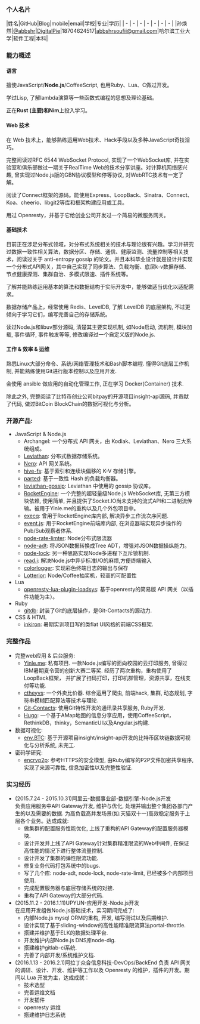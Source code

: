 ### 个人名片

|姓名|GitHub|Blog|mobile|email|学校|专业|学历|
| - | - | - | - | - | - | - |
|孙焕然|[@abbshr](http://github.com/abbshr)|[DigitalPie](http://digitpie.cf)|18704624517|abbshrsoufii@gmail.com|哈尔滨工业大学|软件工程|本科|

### 能力概述

#### 语言
擅使JavaScript/**Node.js**/CoffeeScript, 也用Ruby、Lua、C做过开发。

学过Lisp, 了解lambda演算等一些函数式编程的思想及理论基础。

正在**Rust (主要)**和**Nim**上投入学习。

#### Web 技术
在 Web 技术上，能够熟练运用Web技术、Hack手段以及多种JavaScript奇技淫巧。

完整阅读过RFC 6544 WebSocket Protocol, 实现了一个WebSocket库, 并在实验室和俱乐部做过一期关于RealTime Web的技术分享讲座。对计算机网络感兴趣, 曾实现过Node.js版的GBN协议模型和停等协议, 对WebRTC技术有一定了解。

阅读了Connect框架的源码。能使用Express、LoopBack、Sinatra、Connect、Koa、cheerio、libgit2等库和框架构建应用或工具。

用过 Openresty，并基于它给创业公司开发过一个简易的微服务网关。

#### 基础技术
目前正在涉足分布式领域，对分布式系统相关的技术与理论很有兴趣。学习并研究过数据一致性相关算法，数据分区、存储、通信、健康监测、流量控制等相关技术，阅读过关于 anti-entropy gossip 的论文。并且本科毕业设计就是设计并实现一个分布式API网关，其中自己实现了同步算法、负载均衡、底层k-v数据存储、节点健康探测、集群自治、多模式限速、插件系统等。

了解并能熟练运用基本的算法和数据结构于实际开发中，能够做适当优化以适配需求。

数据存储产品上，经常使用 Redis、LevelDB, 了解 LevelDB 的底层架构, 不过更倾向于学习它们，编写完善自己的存储系统。

读过Node.js和libuv部分源码, 清楚其主要实现机制, 如Node启动, 流机制, 模块加载, 事件循环, 事件触发等等, 修改编译过一个自定义版的Node.js.

#### 工作 & 效率 & 运维
熟悉Linux大部分命令、系统/网络管理技术和Bash脚本编程. 懂得Git底层工作机制, 并能熟练使用Git进行版本控制以及应用开发.

会使用 ansible 做应用的自动化管理工作, 正在学习 Docker(Container) 技术.

除此之外, 完整阅读了比特币创业公司bitpay的开源项目insight-api源码, 并贡献了代码, 做过BitCoin BlockChain的数据可视化与分析。

### 开源产品:
* JavaScript & Node.js  
	- Archangel: 一个分布式 API 网关，由 Kodiak、Leviathan、Nero 三大系统组成。
	- [Leviathan](https://github.com/abbshr/Leviathan): 分布式数据存储系统。
	- [Nero](https://github.com/abbshr/Nero): API 网关系统。
	- [hive-fs](https://github.com/abbshr/hive-fs): 基于索引和连续块偏移的 K-V 存储引擎。
	- [parted](https://github.com/abbshr/parted): 基于一致性 Hash 的负载均衡器。
	- [leviathan-gossip](https://github.com/abbshr/leviathan-gossip): Leviathan 中使用的 gossip 协议库。
	- [RocketEngine](https://github.com/abbshr/RocketEngine): 一个完整的超轻量级Node.js WebSocket库, 无第三方模块依赖, 使用简单, 并且提供了Socket.IO尚未支持的流式API和二进制流传输。被用于Yinle.me的重构以及几个外包项目中。
	- [execq](https://github.com/abbshr/execQ): 曾用于RocketEngine库内部,  解决异步工作流次序问题.
	- [event.js](https://github.com/abbshr/event.js): 用于RocketEngine前端库内部, 在浏览器端实现异步操作的Pub/Sub观察者体系.
	- [node-rate-limter](https://github.com/abbshr/node-rate-limiter): Node分布式限流器
	- [node-adt](https://github.com/abbshr/node-adt): 将JSON数据转换成Tree ADT，增强对JSON数据操纵能力。
	- [node-lock](https://github.com/abbshr/node-lock): 另一种思路实现Node多进程下互斥锁机制.
	- [read.i](https://github.com/abbshr/read.i): 解决Node.js中异步标准I/O的麻烦,方便终端输入
	- [colorlogger](https://github.com/abbshr/colorlogger): 实现彩色终端日志的输出与保存
	- [Lotterior](https://github.com/abbshr/Lotterior): Node/Coffee抽奖机，较高的可配置性
* Lua
    - [openresty-lua-plugin-loadsys](): 基于openresty的简易版 API 网关（以插件功能为主）。
* Ruby
    - [gitdb](https://github.com/AustinChou/Git-Contacts/tree/git-repository): 封装了Git的底层操作，是Git-Contacts的源动力.
* CSS & HTML
    - [inkiron](https://github.com/abbshr/inkiron): 暑期实训项目写的类flat UI风格的前端CSS框架.

### 完整作品

- 完整web应用 & 后台服务:
	* [Yinle.me](https://github.com/abbshr/Yinle.me-architecture): 私有项目. 一款Node.js编写的面向校园的云打印服务, 曾得过IBM暑期夏令营的创新大赛二等奖. 经历了两次重构，重构使用了LoopBack框架，
		并扩展了扫码打印，打印机群管理，资源共享，在线支付等功能.
	* [ctheyvs](https://github.com/abbshr/ctheyvs): 一个外卖比价器. 综合运用了爬虫, 前端hack, 集群, 动态规划, 字符串模糊匹配算法等技术与理论.
	* [Git-Contacts](https://github.com/abbshr/Git-Contacts): 使用Git特性开发的通讯录共享服务, Ruby开发.
	* [Hugo](https://github.com/abbshr/lbs-app): 一个基于AMap地图的信息分享应用，使用CoffeeScript，RethinkDB，thinky，SemanticUI以及Angular.js构建.
- 数据可视化:
    * [env.BTC](https://github.com/abbshr/env.BTC): 基于开源项目insight/insight-api开发的比特币区块链数据可视化与分析系统, 未完工.
- 密码学研究:
	* [encryp2p](https://github.com/abbshr/encryp2p): 参考HTTPS的安全模型, 由Ruby编写的P2P文件加密共享程序, 实现了来源可靠性, 信息加密性以及完整性验证.

### 实习经历

+ (2015.7.24 - 2015.10.31)阿里云-数据事业部-数据引擎-Node.js开发  
	负责应用服务中API Gateway开发, 维护与优化, 处理并输出整个集团各部门产生的以及需要的数据. 为高负载高并发场景(如:天猫双十一)高效稳定服务于上层各个业务。达成成就:  
    - 做集群的配置服务性能优化, 上线了重构的API Gateway的配置服务器模块.
    - 设计开发并上线了API Gateway针对集群精准限流的Web中间件, 在保证高性能的情况下进行整体流量控制.
    - 设计开发了集群的弹性限流功能.
    - 修复业务代码打包系统中的bugs.
    - 写了几个库: node-adt, node-lock, node-rate-limit, 已经被多个内部项目使用.
    - 完成配置服务器与底层存储系统的对接.
    - 重构了API Gateway的大部分代码.
+ (2015.11.2 - 2016.1.11)UPYUN-应用开发-Node.js开发  
    在应用开发组做Node.js基础技术，实习期间完成了:  
    - 内部Node.js mysql ORM的重构, 开发, 编写测试以及后期维护.
    - 设计实现了基于sliding-window的高性能精准限流算法portal-throttle.
    - 搭建并维护基于ELK的数据处理平台.
    - 开发维护内部Node.js DNS库node-dig.
    - 搭建维护gitlab-ci系统.
    - 完善了内部开发/系统维护文档.
+ (2016.1.13 - 2016.2.1)阿拉丁众合信息科技-DevOps/BackEnd
    负责 API 网关的调研、设计、开发、维护等工作以及 Openresty 的维护，插件的开发。期间以 Lua 开发为主，达成成就：  
    - 技术选型
    - 完善运维文档
    - 开发插件
    - openresty 运维
    - 搭建维护日志系统
